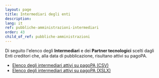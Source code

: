 ```yaml
---
layout: page
title: Intermediari degli enti
description: 
lang: it
ref: pubbliche-amministrazioni-intermediari
order: 43
child_of_ref: pubbliche-amministrazioni
---
```


Di seguito l'elenco degli **Intermediari** e dei **Partner tecnologici** scelti dagli Enti creditori che, alla data di pubblicazione, risultano attivi su pagoPA.  
* [Elenco degli intermediari attivi su pagoPA (CSV)](../../../data/pagopa-intermediari.csv)
* [Elenco degli intermediari attivi su pagoPA (XSLX)](../../../data/pagopa-intermediari.xlsx)

